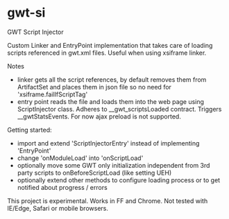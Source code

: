 # gwt-si
GWT Script Injector

Custom Linker and EntryPoint implementation that takes care of loading scripts referenced in gwt.xml files. Useful when using xsiframe linker.

Notes
 * linker gets all the script references, by default removes them from ArtifactSet and places them in json file so no need for 'xsiframe.failIfScriptTag'
 * entry point reads the file and loads them into the web page using ScriptInjector class. Adheres to __gwt_scriptsLoaded contract. Triggers __gwtStatsEvents. For now ajax preload is not supported.

Getting started:
 * import and extend 'ScriptInjectorEntry' instead of implementing 'EntryPoint'
 * change 'onModuleLoad' into 'onScriptLoad'
 * optionally move some GWT only initialization independent from 3rd party scripts to onBeforeScriptLoad (like setting UEH)
 * optionally extend other methods to configure loading process or to get notified about progress / errors

This project is experimental. Works in FF and Chrome. Not tested with IE/Edge, Safari or mobile browsers.
